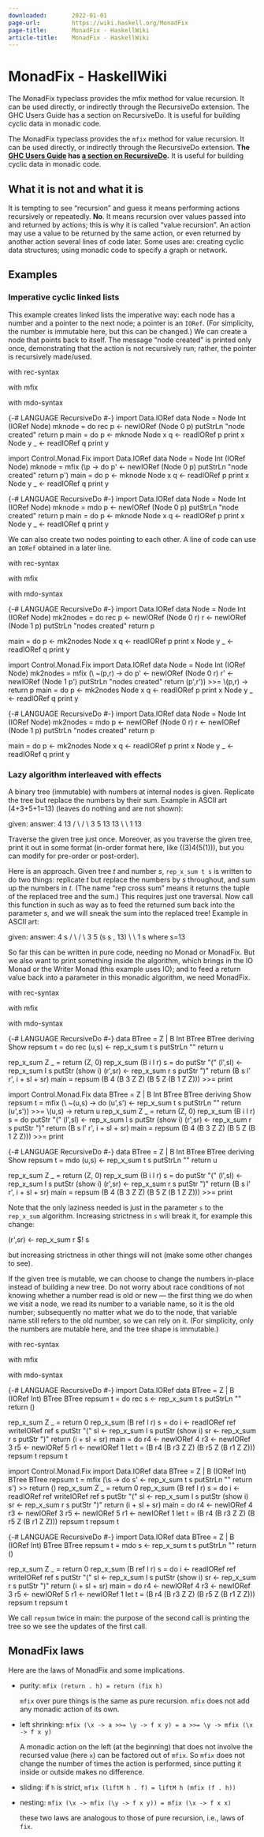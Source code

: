 ```yaml
---
downloaded:       2022-01-01
page-url:         https://wiki.haskell.org/MonadFix
page-title:       MonadFix - HaskellWiki
article-title:    MonadFix - HaskellWiki
---
```

# MonadFix - HaskellWiki

The MonadFix typeclass provides the mfix method for value recursion. It can be used directly, or indirectly through the RecursiveDo extension. The GHC Users Guide has a section on RecursiveDo. It is useful for building cyclic data in monadic code.
  
The MonadFix typeclass provides the `mfix` method for value recursion. It can be used directly, or indirectly through the RecursiveDo extension. **The [GHC Users Guide][1] has [a section on RecursiveDo][2].** It is useful for building cyclic data in monadic code.

## What it is not and what it is

It is tempting to see “recursion” and guess it means performing actions recursively or repeatedly. **No**. It means recursion over values passed into and returned by actions; this is why it is called “value recursion”. An action may use a value to be returned by the same action, or even returned by another action several lines of code later. Some uses are: creating cyclic data structures; using monadic code to specify a graph or network.

## Examples

### Imperative cyclic linked lists

This example creates linked lists the imperative way: each node has a number and a pointer to the next node; a pointer is an `IORef`. (For simplicity, the number is immutable here, but this can be changed.) We can create a node that points back to itself. The message “node created” is printed only once, demonstrating that the action is not recursively run; rather, the pointer is recursively made/used.

with rec-syntax

with mfix

with mdo-syntax

{-# LANGUAGE RecursiveDo #-}
import Data.IORef
data Node \= Node Int (IORef Node)
mknode \= do
    rec p <- newIORef (Node 0 p)
    putStrLn "node created"
    return p
main \= do
  p <- mknode
  Node x q <- readIORef p
  print x
  Node y \_ <- readIORef q
  print y

import Control.Monad.Fix
import Data.IORef
data Node \= Node Int (IORef Node)
mknode \= mfix (\\p \-> do
    p' <- newIORef (Node 0 p)
    putStrLn "node created"
    return p')
main \= do
  p <- mknode
  Node x q <- readIORef p
  print x
  Node y \_ <- readIORef q
  print y

{-# LANGUAGE RecursiveDo #-}
import Data.IORef
data Node \= Node Int (IORef Node)
mknode \= mdo
  p <- newIORef (Node 0 p)
  putStrLn "node created"
  return p
main \= do
  p <- mknode
  Node x q <- readIORef p
  print x
  Node y \_ <- readIORef q
  print y

We can also create two nodes pointing to each other. A line of code can use an `IORef` obtained in a later line.

with rec-syntax

with mfix

with mdo-syntax

{-# LANGUAGE RecursiveDo #-}
import Data.IORef
data Node \= Node Int (IORef Node)
mk2nodes \= do
    rec p <- newIORef (Node 0 r)
        r <- newIORef (Node 1 p)
    putStrLn "nodes created"
    return p

main \= do
  p <- mk2nodes
  Node x q <- readIORef p
  print x
  Node y \_ <- readIORef q
  print y

import Control.Monad.Fix
import Data.IORef
data Node \= Node Int (IORef Node)
mk2nodes \= mfix (\\ ~(p,r) \-> do
    p' <- newIORef (Node 0 r)
    r' <- newIORef (Node 1 p')
    putStrLn "nodes created"
    return (p',r'))
  \>>= \\(p,r) \-> return p
main \= do
  p <- mk2nodes
  Node x q <- readIORef p
  print x
  Node y \_ <- readIORef q
  print y

{-# LANGUAGE RecursiveDo #-}
import Data.IORef
data Node \= Node Int (IORef Node)
mk2nodes \= mdo
  p <- newIORef (Node 0 r)
  r <- newIORef (Node 1 p)
  putStrLn "nodes created"
  return p

main \= do
  p <- mk2nodes
  Node x q <- readIORef p
  print x
  Node y \_ <- readIORef q
  print y

### Lazy algorithm interleaved with effects

A binary tree (immutable) with numbers at internal nodes is given. Replicate the tree but replace the numbers by their sum. Example in ASCII art (4+3+5+1=13) (leaves do nothing and are not shown):

given:     answer:
  4         13
 / \\        / \\
3   5      13 13
     \\          \\
      1         13

Traverse the given tree just once. Moreover, as you traverse the given tree, print it out in some format (in-order format here, like ((3)4(5(1))), but you can modify for pre-order or post-order).

Here is an approach. Given tree *t* and number *s*, `rep_x_sum t s` is written to do two things: replicate *t* but replace the numbers by *s* throughout, and sum up the numbers in *t*. (The name “rep cross sum” means it returns the tuple of the replaced tree and the sum.) This requires just one traversal. Now call this function in such as way as to feed the returned sum back into the parameter *s*, and we will sneak the sum into the replaced tree! Example in ASCII art:

given:     answer:
  4           s
 / \\         / \\
3   5      (s   s  , 13)
     \\           \\
      1           s
           where s=13

So far this can be written in pure code, needing no Monad or MonadFix. But we also want to print something inside the algorithm, which brings in the IO Monad or the Writer Monad (this example uses IO); and to feed a return value back into a parameter in this monadic algorithm, we need MonadFix.

with rec-syntax

with mfix

with mdo-syntax

{-# LANGUAGE RecursiveDo #-}
data BTree \= Z | B Int BTree BTree deriving Show
repsum t \= do
    rec (u,s) <- rep\_x\_sum t s
    putStrLn ""
    return u

rep\_x\_sum Z \_ \= return (Z, 0)
rep\_x\_sum (B i l r) s \= do
  putStr "("
  (l',sl) <- rep\_x\_sum l s
  putStr (show i)
  (r',sr) <- rep\_x\_sum r s
  putStr ")"
  return (B s l' r', i + sl + sr)
main \= repsum (B 4 (B 3 Z Z) (B 5 Z (B 1 Z Z)))
       \>>= print

import Control.Monad.Fix
data BTree \= Z | B Int BTree BTree deriving Show
repsum t \= mfix (\\ ~(u,s) \-> do
    (u',s') <- rep\_x\_sum t s
    putStrLn ""
    return (u',s'))
  \>>= \\(u,s) \-> return u
rep\_x\_sum Z \_ \= return (Z, 0)
rep\_x\_sum (B i l r) s \= do
  putStr "("
  (l',sl) <- rep\_x\_sum l s
  putStr (show i)
  (r',sr) <- rep\_x\_sum r s
  putStr ")"
  return (B s l' r', i + sl + sr)
main \= repsum (B 4 (B 3 Z Z) (B 5 Z (B 1 Z Z)))
       \>>= print

{-# LANGUAGE RecursiveDo #-}
data BTree \= Z | B Int BTree BTree deriving Show
repsum t \= mdo
    (u,s) <- rep\_x\_sum t s
    putStrLn ""
    return u

rep\_x\_sum Z \_ \= return (Z, 0)
rep\_x\_sum (B i l r) s \= do
  putStr "("
  (l',sl) <- rep\_x\_sum l s
  putStr (show i)
  (r',sr) <- rep\_x\_sum r s
  putStr ")"
  return (B s l' r', i + sl + sr)
main \= repsum (B 4 (B 3 Z Z) (B 5 Z (B 1 Z Z)))
       \>>= print

Note that the only laziness needed is just in the parameter `s` to the `rep_x_sum` algorithm. Increasing strictness in `s` will break it, for example this change:

  (r',sr) <- rep\_x\_sum r $! s

but increasing strictness in other things will not (make some other changes to see).

If the given tree is mutable, we can choose to change the numbers in-place instead of building a new tree. Do not worry about race conditions of not knowing whether a number read is old or new — the first thing we do when we visit a node, we read its number to a variable name, so it is the old number; subsequently no matter what we do to the node, that variable name still refers to the old number, so we can rely on it. (For simplicity, only the numbers are mutable here, and the tree shape is immutable.)

with rec-syntax

with mfix

with mdo-syntax

{-# LANGUAGE RecursiveDo #-}
import Data.IORef
data BTree \= Z | B (IORef Int) BTree BTree
repsum t \= do
    rec s <- rep\_x\_sum t s
    putStrLn ""
    return ()

rep\_x\_sum Z \_ \= return 0
rep\_x\_sum (B ref l r) s \= do
  i <- readIORef ref
  writeIORef ref s
  putStr "("
  sl <- rep\_x\_sum l s
  putStr (show i)
  sr <- rep\_x\_sum r s
  putStr ")"
  return (i + sl + sr)
main \= do
  r4 <- newIORef 4
  r3 <- newIORef 3
  r5 <- newIORef 5
  r1 <- newIORef 1
  let t \= (B r4 (B r3 Z Z) (B r5 Z (B r1 Z Z)))
  repsum t
  repsum t

import Control.Monad.Fix
import Data.IORef
data BTree \= Z | B (IORef Int) BTree BTree
repsum t \= mfix (\\s \-> do
    s' <- rep\_x\_sum t s
    putStrLn ""
    return s')
  \>> return ()
rep\_x\_sum Z \_ \= return 0
rep\_x\_sum (B ref l r) s \= do
  i <- readIORef ref
  writeIORef ref s
  putStr "("
  sl <- rep\_x\_sum l s
  putStr (show i)
  sr <- rep\_x\_sum r s
  putStr ")"
  return (i + sl + sr)
main \= do
  r4 <- newIORef 4
  r3 <- newIORef 3
  r5 <- newIORef 5
  r1 <- newIORef 1
  let t \= (B r4 (B r3 Z Z) (B r5 Z (B r1 Z Z)))
  repsum t
  repsum t

{-# LANGUAGE RecursiveDo #-}
import Data.IORef
data BTree \= Z | B (IORef Int) BTree BTree
repsum t \= mdo
    s <- rep\_x\_sum t s
    putStrLn ""
    return ()

rep\_x\_sum Z \_ \= return 0
rep\_x\_sum (B ref l r) s \= do
  i <- readIORef ref
  writeIORef ref s
  putStr "("
  sl <- rep\_x\_sum l s
  putStr (show i)
  sr <- rep\_x\_sum r s
  putStr ")"
  return (i + sl + sr)
main \= do
  r4 <- newIORef 4
  r3 <- newIORef 3
  r5 <- newIORef 5
  r1 <- newIORef 1
  let t \= (B r4 (B r3 Z Z) (B r5 Z (B r1 Z Z)))
  repsum t
  repsum t

We call `repsum` twice in main: the purpose of the second call is printing the tree so we see the updates of the first call.

## MonadFix laws

Here are the laws of MonadFix and some implications.

-   purity: `mfix (return . h) = return (fix h)`
    
    `mfix` over pure things is the same as pure recursion. `mfix` does not add any monadic action of its own.
    
-   left shrinking: `mfix (\x -> a >>= \y -> f x y) = a >>= \y -> mfix (\x -> f x y)`
    
    A monadic action on the left (at the beginning) that does not involve the recursed value (here `x`) can be factored out of `mfix`. So `mfix` does not change the number of times the action is performed, since putting it inside or outside makes no difference.
    
-   sliding: if `h` is strict, `mfix (liftM h . f) = liftM h (mfix (f . h))`
-   nesting: `mfix (\x -> mfix (\y -> f x y)) = mfix (\x -> f x x)`
    
    these two laws are analogous to those of pure recursion, i.e., laws of `fix`.
    

[1]: https://downloads.haskell.org/~ghc/latest/docs/html/users_guide/
[2]: https://downloads.haskell.org/~ghc/latest/docs/html/users_guide/exts/recursive_do.html#
